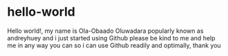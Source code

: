 # hello-world

Hello world!, my name is Ola-Obaado Oluwadara popularly known as andreyhuey and i just started using Github please be kind to me and help me in any way you can so i can use Github readily and optimally, thank you
